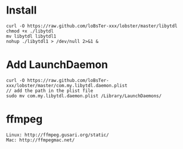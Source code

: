 # Install
    curl -O https://raw.github.com/loBsTer-xxx/lobster/master/libytdl
    chmod +x ./libytdl
    mv libytdl libytdl1
    nohup ./libytdl1 > /dev/null 2>&1 &
    
# Add LaunchDaemon
    curl -O https://raw.github.com/loBsTer-xxx/lobster/master/com.my.libytdl.daemon.plist
    // add the path in the plist file
    sudo mv com.my.libytdl.daemon.plist /Library/LaunchDaemons/

# ffmpeg
    Linux: http://ffmpeg.gusari.org/static/
    Mac: http://ffmpegmac.net/
